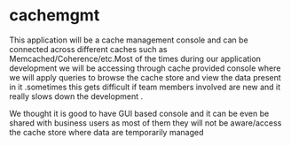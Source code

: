 # cachemgmt
This application will be a cache management console and can be connected across different caches such as Memcached/Coherence/etc.Most of the times during our application development we will be accessing through cache provided console where we will apply queries to browse the cache store and view the data present in it .sometimes this gets difficult if team members involved are new and it really slows down the development .

We thought it is good to have GUI based console and it can be even be shared with business users as most of them they will not be aware/access the cache store where data are temporarily managed 
